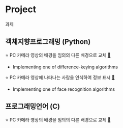 # Project
과제

## 객체지향프로그래밍 (Python)
⭐ PC 카메라 영상의 배경을 임의의 다른 배경으로 교체 [🔗](https://github.com/thstnwl/Project/tree/main/backgroundRemoval-master) 
   - Implementing one of difference-keying algorithms

⭐ PC 카메라 영상에 나타나는 사람을 인식하여 정보 표시 [🔗](https://github.com/thstnwl/Project/tree/main/OpenCV-Face-Recognition-master)
   - Implementing one of face recognition algorithms

## 프로그래밍언어 (C)
⭐ PC 카메라 영상의 배경을 임의의 다른 배경으로 교체 [🔗](https://github.com/thstnwl/Project/tree/main/backgroundRemoval-master)
